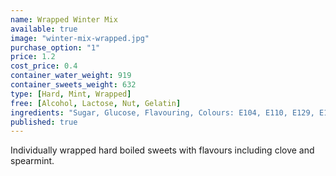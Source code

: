 ```yaml
---
name: Wrapped Winter Mix
available: true
image: "winter-mix-wrapped.jpg"
purchase_option: "1"
price: 1.2
cost_price: 0.4
container_water_weight: 919
container_sweets_weight: 632
type: [Hard, Mint, Wrapped]
free: [Alcohol, Lactose, Nut, Gelatin]
ingredients: "Sugar, Glucose, Flavouring, Colours: E104, E110, E129, E133, E150C, E153"
published: true
---
```

Individually wrapped hard boiled sweets with flavours including clove and spearmint.